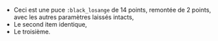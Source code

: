 * Ceci est une puce `:black_losange` de 14 points, remontée de 2 points, avec les autres paramètres laissés intacts,
* Le second item identique,
* Le troisième.